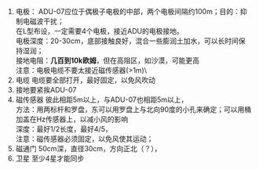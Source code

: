 1. 电极：
ADU-07应位于偶极子电极的中部，两个电极间隔约100m；目的：抑制电磁波干扰；\
在L型布设，一定需要4个电极，接近ADU的电极接地。\
电极深度：20-30cm，底部接触良好，混合一些膨润土加水，可以长时间保持湿润；\
接地电阻：**几百到10k欧姆**，但在高阻区，如沙漠，可能更高\
注意：电极电缆不要太接近磁传感器(>1m)\
2. 电缆
电缆要全部打开，最好固定，以免风吹动
3. 接地要紧挨ADU-07
4. 磁传感器
彼此相距5m以上，与ADU-07也相距5m以上，\
方法：用两标杆和罗盘，东可以用罗盘上与北向90度的小孔来确定；可以用桶加盖在Hz传感器上，以减小风的影响\
深度：最好1/2长度，最好4/5，\
注意：磁传感器必须固定，以免风使其运动；
6. 磁通门
50cm深，直径30cm，方向正北（？），
7. 卫星
至少4星才能同步
